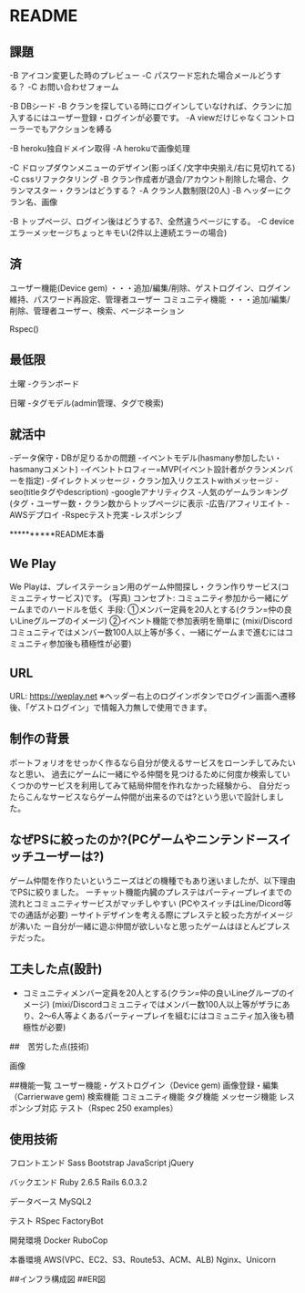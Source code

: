 # README
## 課題
-B アイコン変更した時のプレビュー
-C パスワード忘れた場合メールどうする？
-C お問い合わせフォーム

-B DBシード
-B クランを探している時にログインしていなければ、クランに加入するにはユーザー登録・ログインが必要です。
-A viewだけじゃなくコントローラーでもアクションを縛る

-B heroku独自ドメイン取得
-A herokuで画像処理

-C ドロップダウンメニューのデザイン(影っぽく/文字中央揃え/右に見切れてる)
-C cssリファクタリング
-B クラン作成者が退会/アカウント削除した場合、クランマスター・クランはどうする？
-A クラン人数制限(20人)
-B ヘッダーにクラン名、画像

-B トップページ、ログイン後はどうする?、全然違うページにする。
-C deviceエラーメッセージちょっとキモい(2件以上連続エラーの場合)


## 済
ユーザー機能(Device gem) 
・・・追加/編集/削除、ゲストログイン、ログイン維持、パスワード再設定、管理者ユーザー
コミュニティ機能
・・・追加/編集/削除、管理者ユーザー、検索、ページネーション

Rspec()

## 最低限

土曜
-クランボード

日曜
-タグモデル(admin管理、タグで検索)


## 就活中
  -データ保守・DBが足りるかの問題
  -イベントモデル(hasmany参加したい・hasmanyコメント)
  -イベントトロフィー=MVP(イベント設計者がクランメンバーを指定)
  -ダイレクトメッセージ・クラン加入リクエストwithメッセージ
  -seo(titleタグやdescription)
  -googleアナリティクス
  -人気のゲームランキング(タグ・ユーザー数・クラン数からトップページに表示
  -広告/アフィリエイト
  -AWSデプロイ
  -Rspecテスト充実
  -レスポンシブ


**********README本番

## We Play

We Playは、プレイステーション用のゲーム仲間探し・クラン作りサービス(コミュニティサービス)です。
(写真)
コンセプト:
コミュニティ参加から一緒にゲームまでのハードルを低く
手段:
①メンバー定員を20人とする(クラン=仲の良いLineグループのイメージ)
②イベント機能で参加表明を簡単に
(mixi/Discordコミュニティではメンバー数100人以上等が多く、一緒にゲームまで進むにはコミュニティ参加後も積極性が必要)

## URL

URL: https://weplay.net
※ヘッダー右上のログインボタンでログイン画面へ遷移後、「ゲストログイン」で情報入力無しで使用できます。

## 制作の背景
ポートフォリオをせっかく作るなら自分が使えるサービスをローンチしてみたいなと思い、
過去にゲームに一緒にやる仲間を見つけるために何度か検索していくつかのサービスを利用してみて結局仲間を作れなかった経験から、
自分だったらこんなサービスならゲーム仲間が出来るのでは?という思いで設計しました。


## なぜPSに絞ったのか?(PCゲームやニンテンドースイッチユーザーは?)
ゲーム仲間を作りたいというニーズはどの機種でもあり迷いましたが、以下理由でPSに絞りました。
ーチャット機能内臓のプレステはパーティープレイまでの流れとコミュニティサービスがマッチしやすい
  (PCやスイッチはLine/Dicord等での通話が必要)
ーサイトデザインを考える際にプレステと絞った方がイメージが沸いた
ー自分が一緒に遊ぶ仲間が欲しいなと思ったゲームはほとんどプレステだった。


##  工夫した点(設計)
- コミュニティメンバー定員を20人とする(クラン=仲の良いLineグループのイメージ)
  (mixi/Discordコミュニティではメンバー数100人以上等がザラにあり、2〜6人等よくあるパーティープレイを組むにはコミュニティ加入後も積極性が必要)




##　苦労した点(技術)

画像

##機能一覧
ユーザー機能・ゲストログイン（Device gem)
画像登録・編集（Carrierwave gem)
検索機能
コミュニティ機能
タグ機能
メッセージ機能
レスポンシブ対応
テスト（Rspec 250 examples）


## 使用技術

フロントエンド
Sass
Bootstrap
JavaScript
jQuery


バックエンド
Ruby 2.6.5
Rails 6.0.3.2

データベース
MySQL2

テスト
RSpec
FactoryBot

開発環境
Docker
RuboCop

本番環境
AWS(VPC、EC2、S3、Route53、ACM、ALB)
Nginx、Unicorn

##インフラ構成図
##ER図